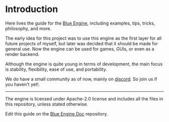 # Introduction

Here lives the guide for the [Blue Engine](https://github.com/AryanpurTech/BlueEngine), including examples, tips, tricks, philosophy, and more.

The early idea for this project was to use this engine as the first layer for all future projects of myself, but later was decided that it should be made for general use. Now the engine can be used for games, GUIs, or even as a render backend.

Although the engine is quite young in terms of development, the main focus is stability, flexibility, ease of use, and portability.

We do have a small community as of now, mainly on [discord](https://discord.gg/s7xsj9q). So join us if you haven't yet!.

---

The engine is licensed under Apache-2.0 license and includes all the files in this repository, unless stated otherwise.

Edit this guide on the [Blue Engine Doc](https://github.com/AryanpurTech/BlueEngineDocs) repository.
